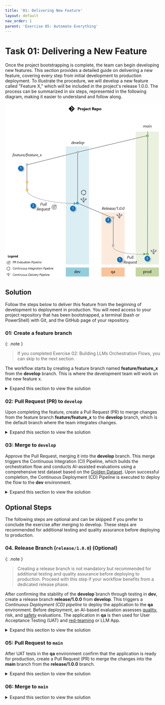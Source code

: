 ```yaml
---
title: '01: Delivering New Feature'
layout: default
nav_order: 1
parent: 'Exercise 05: Automate Everything'
---
```


# Task 01: Delivering a New Feature

Once the project bootstrapping is complete, the team can begin developing new features. This section provides a detailed guide on delivering a new feature, covering every step from initial development to production deployment. To illustrate the procedure, we will develop a new feature called "Feature X," which will be included in the project's release 1.0.0. The process can be summarized in six steps, represented in the following diagram, making it easier to understand and follow along.

![Git Workflow](images/git_workflow_branching.png)

## Solution

Follow the steps below to deliver this feature from the beginning of development to deployment in production. You will need access to your project repository that has been bootstrapped, a terminal (bash or PowerShell) with Git, and the GitHub page of your repository.

### 01: Create a feature branch

{: .note }
> If you completed Exercise 02: Building LLMs Orchestration Flows, you can skip to the next section.

The workflow starts by creating a feature branch named **feature/feature_x** from the **develop** branch. This is where the development team will work on the new feature x.

<details markdown="block">
<summary>Expand this section to view the solution</summary>

1. Switch to the **develop** branch and pull the latest changes:

   ```bash
   git checkout develop
   git pull
   ```
   {: .note }
   > If you do not have a **develop** branch you can use Git commands to create one. Ensure that you have created all the Environment variables in Prod, QA, Dev within your GitHub repo. Also ensure that you have added the SP secrets to each.

1. Create the feature branch:

   ```bash
   git checkout -b feature/feature_x
   ```

1. Make non-disruptive changes to the repository. For instance, create a file **FEATUREX.md** in the project root:

   *Using Bash:*

   ```bash
   touch FEATUREX.md
   ```

   *Using PowerShell:*

   ```powershell
   New-Item -ItemType File -Name "FEATUREX.md"
   ```

This ensures the new feature is developed in isolation, maintaining the integrity of the project's **develop** branch and promptflow.

</details>

### 02: Pull Request (PR) to `develop`

Upon completing the feature, create a Pull Request (PR) to merge changes from the feature branch **feature/feature_x** to the **develop** branch, which is the default branch where the team integrates changes.

<details markdown="block">
<summary>Expand this section to view the solution</summary>

1. Add changes, commit, and push to the feature branch:

   ```bash
   git add .
   git commit -m "Feature X complete"
   git push origin feature/feature_x
   ```

1. Create the PR:

   ```bash
   gh pr create --base develop --head feature/feature_x --title "Feature X" --body "Description of the changes and the impact."
   ```

   {: .note }
    > If needed, install **gh** using **sudo apt install gh**, then login with **gh auth login**.

You can also use the GitHub website to create the pull request. Remember to select **develop** as the base branch and **feature/feature_x** as the compare branch.

The creation of the PR triggers a PR Evaluation Pipeline to ensure that the code adheres to standards, passes unit tests, and the orchestration flow is evaluated by AI to ensure it meets quality metrics.

</details>

### 03: Merge to `develop`

Approve the Pull Request, merging it into the **develop** branch. This merge triggers the Continuous Integration (CI) Pipeline, which builds the orchestration flow and conducts AI-assisted evaluations using a comprehensive test dataset based on the [Golden Dataset](https://aka.ms/copilot-golden-dataset-guide). Upon successful completion, the Continuous Deployment (CD) Pipeline is executed to deploy the flow to the **dev** environment.

<details markdown="block">
<summary>Expand this section to view the solution</summary>

1. Merge the PR using GitHub by going to the **Pull Requests** tab in your repository, select the recently created PR, and select **Merge pull request**.

</details>

## Optional Steps
The following steps are optional and can be skipped if you prefer to conclude the exercise after merging to develop. These steps are recommended for additional testing and quality assurance before deploying to production.

### 04. Release Branch (`release/1.0.0`) **(Optional)**

{: .note }
> Creating a release branch is not mandatory but recommended for additional testing and quality assurance before deploying to production. Proceed with this step if your workflow benefits from a dedicated release phase.

After confirming the stability of the **develop**`branch through testing in **dev**, create a release branch **release/1.0.0** from **develop**. This triggers a *Continuous Deployment (CD) pipeline* to deploy the application to the **qa** environment. Before deployment, an AI-based evaluation assesses [quality](https://learn.microsoft.com/en-us/azure/ai-studio/how-to/develop/flow-evaluate-sdk), risk, and [safety](https://learn.microsoft.com/en-us/azure/ai-studio/how-to/develop/simulator-interaction-data) evaluations. The application in **qa** is then used for User Acceptance Testing (UAT) and [red-teaming](https://learn.microsoft.com/en-us/azure/ai-services/openai/concepts/red-teaming) or LLM App.

<details markdown="block">
<summary>Expand this section to view the solution</summary>

1. Create the release branch:

   ```bash
   git checkout develop
   git pull origin develop
   git checkout -b release/1.0.0
   git push origin release/1.0.0
   ```

</details>

### 05: Pull Request to `main`

After UAT tests in the **qa** environment confirm that the application is ready for production, create a Pull Request (PR) to merge the changes into the **main** branch from the **release/1.0.0** branch.

<details markdown="block">
<summary>Expand this section to view the solution</summary>

1. Create the PR:

   Below is an example utilizing the GitHub CLI:

   ```bash
   gh pr create --base main --head release/1.0.0 --title "Release 1.0.0" --body "Merging release/1.0.0 into main after successful UAT in QA environment"
   ```

You can also use the GitHub website to create the pull request. Remember to select **main** as the base branch and **release/1.0.0** as the compare branch.

</details>

### 06: Merge to `main`

<details markdown="block">
<summary>Expand this section to view the solution</summary>

1. Once the Pull Request (PR) to the **main** branch is approved on GitHub, go to the **Pull Requests** tab of your project repository on GitHub.

1. Select the PR created for merging into production, and select **Merge pull request** to manually approve the merge of **release/1.0.0** into the **main** branch. This action triggers the Continuous Deployment (CD) pipeline, which deploys the code to the **prod** environment.

</details>

